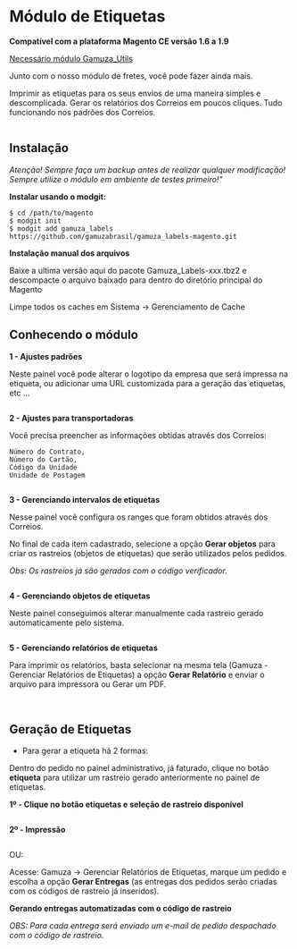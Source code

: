 <h1>Módulo de Etiquetas</h1>

**Compatível com a plataforma Magento CE versão 1.6 a 1.9**

[Necessário módulo Gamuza_Utils](https://github.com/gamuzabrasil/gamuza_utils-magento)

Junto com o nosso módulo de fretes, você pode fazer ainda mais.

Imprimir as etiquetas para os seus envios de uma maneira simples e descomplicada. Gerar os relatórios dos Correios em poucos cliques. Tudo funcionando nos padrões dos Correios.

<img src="https://dl.dropboxusercontent.com/s/fu4gj05mct7hqdl/gamuza-etiquetas-box.png" alt="" title="Gamuza Etiquetas - Magento - Box" />

<h2>Instalação</h2>

*Atenção! Sempre faça um backup antes de realizar qualquer modificação! Sempre utilize o módulo em ambiente de testes primeiro!"*

**Instalar usando o modgit:**

    $ cd /path/to/magento
    $ modgit init
    $ modgit add gamuza_labels https://github.com/gamuzabrasil/gamuza_labels-magento.git

**Instalação manual dos arquivos**

Baixe a ultima versão aqui do pacote Gamuza_Labels-xxx.tbz2 e descompacte o arquivo baixado para dentro do diretório principal do Magento

Limpe todos os caches em Sistema -> Gerenciamento de Cache

<h2>Conhecendo o módulo</h2>

**1 - Ajustes padrões**

Neste painel você pode alterar o logotipo da empresa que será impressa na etiqueta,
ou adicionar uma URL customizada para a geração das etiquetas, etc ...

<img src="https://dl.dropboxusercontent.com/s/50edjhj021rhiu1/gamuza-etiquetas-config-admin-padrao.png" alt="" title="Gamuza Etiquetas - Magento - Configuração no Painel Administrativo - Ajustes padrões" />

**2 - Ajustes para transportadoras**

Você precisa preencher as informações obtidas através dos Correios:

    Número do Contrato,
    Número do Cartão,
    Código da Unidade
    Unidade de Postagem

<img src="https://dl.dropboxusercontent.com/s/o2wsxcshww3ywvx/gamuza-etiquetas-config-admin-transportadoras.png" alt="" title="Gamuza Etiquetas - Magento - Configuração no Painel Administrativo - Ajustes para Transportadoras" />

**3 - Gerenciando intervalos de etiquetas**

Nesse painel você configura os ranges que foram obtidos através dos Correios.

No final de cada item cadastrado, selecione a opção **Gerar objetos** para criar os rastreios (objetos de etiquetas) que serão utilizados pelos pedidos.

*Obs: Os rastreios já são gerados com o código verificador.*

<img src="https://dl.dropbox.com/s/1z76jz169hwrw6k/gamuza-etiquetas-gerando-rastreios.png" alt="" title="Gamuza - Magento - Gerando rastreios" />

**4 - Gerenciando objetos de etiquetas**

Neste painel conseguimos alterar manualmente cada rastreio gerado automaticamente pelo sistema.

<img src="https://dl.dropboxusercontent.com/s/7z13g1oos2sh306/gamuza-etiquetas-gerenciando-objetos-etiquetas.png" alt="" title="Gamuza Etiquetas - Magento - Gerenciando objetos de etiquetas" />

**5 - Gerenciando relatórios de etiquetas**

Para imprimir os relatórios, basta selecionar na mesma tela (Gamuza - Gerenciar Relatórios de Etiquetas)
a opção **Gerar Relatório** e enviar o arquivo para impressora ou Gerar um PDF.

<img src="https://dl.dropboxusercontent.com/s/9dul7ke1g8e7e3s/gamuza-etiquetas-gerando-relatorio.png" alt="" title="Gamuza Etiquetas - Magento - Gerenciando relatórios de etiquetas" />

<img src="https://dl.dropboxusercontent.com/s/8f2oc5rq9ctom36/gamuza-etiquetas-relatorio.png" alt="" title="Gamuza Etiquetas - Magento - Relatório" />

<h2>Geração de Etiquetas</h2>

- Para gerar a etiqueta há 2 formas:

Dentro do pedido no painel administrativo, já faturado, clique no botão **etiqueta**
para utilizar um rastreio gerado anteriormente no painel de etiquetas.

**1º - Clique no botão etiquetas e seleção de rastreio disponível**

<img src="https://dl.dropboxusercontent.com/s/jkjgueci4dcmat0/gamuza-etiquetas-selecao-rastreio-disponivel.png" alt="" title="Gamuza Etiquetas - Magento - Seleção rastreio disponível" />

**2º - Impressão**

<img src="https://dl.dropboxusercontent.com/s/inbo8nlda8qhi8i/gamuza-etiquetas-impressao.png" alt="" title="Gamuza Etiquetas - Magento - Impressão" />

OU:

Acesse: Gamuza -> Gerenciar Relatórios de Etiquetas, marque um pedido
e escolha a opção **Gerar Entregas** (as entregas dos pedidos serão criadas
com os códigos de rastreio já inseridos).

**Gerando entregas automatizadas com o código de rastreio**

*OBS: Para cada entrega será enviado um e-mail de pedido despachado com o código de rastreio.*

<img src="https://dl.dropboxusercontent.com/s/gn5057bzen47p09/gamuza-etiquetas-gerando-entregas.png" alt="" title="Gamuza Etiquetas - Magento - Gerando entregas" />

